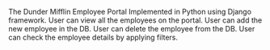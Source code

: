 The Dunder Mifflin Employee Portal Implemented in Python using Django framework.
User can view all the employees on the portal.
User can add the new employee in the DB.
User can delete the employee from the DB.
User can check the employee details by applying filters.

